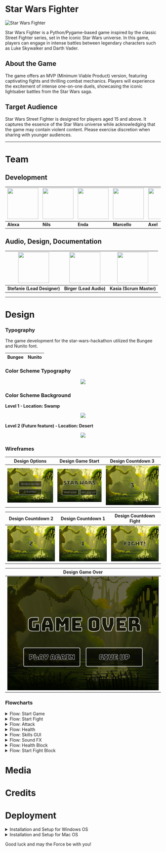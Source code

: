 

# Star Wars Fighter

![Star Wars Fighter](https://res.cloudinary.com/dugnokxox/image/upload/v1683981748/Untitled_design_3_1_bin4w8.png)

Star Wars Fighter is a Python/Pygame-based game inspired by the classic Street Fighter series, set in the iconic Star Wars universe. In this game, players can engage in intense battles between legendary characters such as Luke Skywalker and Darth Vader.

## About the Game

The game offers an MVP (Minimum Viable Product) version, featuring captivating fights and thrilling combat mechanics. Players will experience the excitement of intense one-on-one duels, showcasing the iconic lightsaber battles from the Star Wars saga.

## Target Audience

Star Wars Street Fighter is designed for players aged 15 and above. It captures the essence of the Star Wars universe while acknowledging that the game may contain violent content. Please exercise discretion when sharing with younger audiences.

---

# Team
## Development 
 
<img src="https://res.cloudinary.com/dugnokxox/image/upload/v1683972498/2956511464374_571116d863fdb7cfdddc_original_twyjgm.jpg" width="100" height="100"> | <img src="https://res.cloudinary.com/dugnokxox/image/upload/v1683972499/T0L30B202-U04DA4ZBYQP-d6a19f923a1c-512_mjw3aj.jpg" width="100" height="100"> | <img src="https://res.cloudinary.com/dugnokxox/image/upload/v1683972498/5096181649479_1cb1d13081a7b21529ee_original_z2stt5.jpg" width="100" height="100"> | <img src="https://res.cloudinary.com/dugnokxox/image/upload/v1683972498/T0L30B202-U027SSHGWR2-ee27a6441a05-512_big514.jpg" width="100" height="100"> |<img src="https://res.cloudinary.com/dugnokxox/image/upload/v1683974819/T0L30B202-U035YTTV8AY-15207e3a48c9-512_ugxg9a.jpg" width="100" height="100">
--- | --- | --- | --- | --- 
**Alexa** | **Nils** | **Enda** | **Marcello** | **Axel**

## Audio, Design, Documentation

<img src="https://res.cloudinary.com/dugnokxox/image/upload/v1683972498/5157186135504_bde3e09c15e748b14e2b_original_vaun4g.jpg" width="100" height="100"> |<img src="https://res.cloudinary.com/dugnokxox/image/upload/v1683972498/5119376632039_db27c3bf13f8f4dbcd96_original_if6wmu.png" width="100" height="100"> | <img src="https://res.cloudinary.com/dugnokxox/image/upload/v1683972499/1991261958708_34b36fa33c26782c2f14_original_kuz6uu.png" width="100" height="100">
--- | --- | ---
**Stefanie (Lead Designer)** | **Birger (Lead Audio)** | **Kasia (Scrum Master)** 
---

# Design

### Typography
The game development for the star-wars-hackathon utilized the Bungee and Nunito font.


| Bungee                                         | Nunito                                          |
|------------------------------------------------|-------------------------------------------------|
### Color Scheme Typography

<p align="center"><img src="https://res.cloudinary.com/dugnokxox/image/upload/v1683993968/Typography_and_Healthbars_1_lnmk0v.png" ></p>

### Color Scheme Background

**Level 1 - Location: Swamp** 
<p align="center"><img src="https://res.cloudinary.com/dugnokxox/image/upload/v1683975998/Swamp_Level_1_hqivyr.png" ></p>

**Level 2 (Future feature) - Location: Desert** 
<p align="center"><img src="https://res.cloudinary.com/dugnokxox/image/upload/v1683976097/Desert_Level_1_wnrz6i.png" ></p>

### Wireframes


| Design Options                  | Design Game Start                 | Design Countdown 3               |
|---------------------------------|----------------------------------|----------------------------------|
| ![Design Options](assets/readme/design-options.png) | ![Design Game Start](assets/readme/design-gamestart.png) | ![Design Countdown 3](assets/readme/design-countdown3.png) |

| Design Countdown 2              | Design Countdown 1               | Design Countdown Fight           |
|---------------------------------|----------------------------------|----------------------------------|
| ![Design Countdown 2](assets/readme/design-countdown2.png) | ![Design Countdown 1](assets/readme/design-countdown1.png) | ![Design Countdown Fight](assets/readme/design-countdownfight.png) |

| Design Game Over                |
|---------------------------------|
| ![Design Game Over](assets/readme/design-gameover.png) |



### Flowcharts

<details>
  <summary>Flow: Start Game</summary>
  <p align="center">
    <img src="assets/readme/flow-startgame.png" alt="Flow: Start Game" width="50%" height="50%">
  </p>
</details>
<details>
  <summary>Flow: Start Fight</summary>
  <p align="center">
    <img src="assets/readme/flow-startfight.png" alt="Flow: Start Fight" width="50%" height="50%">
  </p>
</details>
<details>
  <summary>Flow: Attack</summary>
  <p align="center">
    <img src="assets/readme/flow-attack.png" alt="Flow: Attack" width="50%" height="50%">
  </p>
</details>
<details>
  <summary>Flow: Health</summary>
  <p align="center">
    <img src="assets/readme/flow-health.png" alt="Flow: Health" width="50%" height="50%">
  </p>
</details>
<details>
  <summary>Flow: Skills GUI</summary>
  <p align="center">
    <img src="assets/readme/flow-skillsgui.png" alt="Flow: Skills GUI" width="50%" height="50%">
  </p>
</details>
<details>
  <summary>Flow: Sound FX</summary>
  <p align="center">
    <img src="assets/readme/flow-soundfx.png" alt="Flow: Sound FX" width="50%" height="50%">
  </p>
</details>
<details>
  <summary>Flow: Health Block</summary>
  <p align="center">
    <img src="assets/readme/flow-healthblock.png" alt="Flow: Health Block" width="50%" height="50%">
  </p>
</details>
<details>
  <summary>Flow: Start Fight Block</summary>
  <p align="center">
    <img src="assets/readme/flow-startfightblock.png" alt="Flow: Start Fight Block" width="50%" height="50%">
  </p>
</details>


# Media


# Credits


# Deployment

<details>
  <summary>Installation and Setup for Windows OS</summary>
 
## Install Pygame

1. Open a command prompt on your Windows computer. You can do this by pressing the Windows key, typing "Command Prompt", and selecting the Command Prompt application.

2. Ensure that you have pip installed. Enter the following command in the command prompt:
   ```
   python -m ensurepip --upgrade
   ```

3. Install Pygame using pip. Enter the following command in the command prompt:
   ```
   pip install pygame
   ```

   Note: If you have both Python 2 and Python 3 installed on your system, use `pip3` instead of `pip` in the above command.

4. Wait for the installation to complete. Pygame and its dependencies will be downloaded and installed.

5. To verify that Pygame is installed correctly, you can run a sample Pygame program. Create a new Python file, for example, "test.py", and add the following code:
   ```python
   import pygame

   pygame.init()

   # Add your Pygame code here

   pygame.quit()
   ```

6. Save the file and run it by entering the following command in the command prompt:
   ```
   python test.py
   ```

   If Pygame is installed properly, the Pygame window should open without any errors.
---
## Running the game
 
1. **Install VS Code:** Download and install Visual Studio Code (VS Code) from the [official website](https://code.visualstudio.com/).

2. **Clone the repository:** Open Command Prompt or PowerShell and execute the following command to clone the hackathon repository:

```shell
git clone https://github.com/bezebee/star-wars-hackathon.git
```

3. **Open the repository in VS Code:** Change to the cloned repository's directory by running the following command:

```shell
cd star-wars-hackathon
code .
```

4. **Install the virtual environment:** In VS Code, open a new terminal. Then, execute the following command to install the virtual environment:

```shell
python -m venv work_env
```

5. **Activate the virtual environment:** Activate the virtual environment by running the following command:

```shell
.\work_env\Scripts\activate
```

6. **Confirm the Python version:** Ensure that Python 3 is from the virtual environment by executing the following command:

```shell
where python
```

7. **Install packages and run the game:** Install the required packages by running the following command:

```shell
python -m pip install -r requirements.txt
```

After installing the packages, you can run the game using the following command:

```shell
python assets/scripts/game.py
```
</details> 

<details>
  <summary>Installation and Setup for Mac OS</summary>

 ## Install Pygame
 
Certainly! Here are the installation steps for Pygame on macOS, rewritten in markdown format:

1. Open a terminal on your Mac. You can do this by going to "Applications" -> "Utilities" -> "Terminal".

2. Ensure that you have pip installed. Enter the following command in the terminal:
   ```
   python3 -m ensurepip --upgrade
   ```

3. Install the dependencies required for Pygame. Enter the following command in the terminal:
   ```
   brew install sdl2 sdl2_gfx sdl2_image sdl2_mixer sdl2_net sdl2_ttf
   ```

   Note: If you don't have Homebrew installed, you can install it by following the instructions at [https://brew.sh](https://brew.sh).

4. Install Pygame using pip. Enter the following command in the terminal:
   ```
   pip3 install pygame
   ```

5. Wait for the installation to complete. Pygame and its dependencies will be downloaded and installed.

6. To verify that Pygame is installed correctly, you can run a sample Pygame program. Create a new Python file, for example, "test.py", and add the following code:
   ```python
   import pygame

   pygame.init()

   # Add your Pygame code here

   pygame.quit()
   ```

7. Save the file and run it by entering the following command in the terminal:
   ```
   python3 test.py
   ```

   If Pygame is installed properly, the Pygame window should open without any errors.

---
## Running the game
 
1. **Install VS Code:** Download and install Visual Studio Code (VS Code) from the [official website](https://code.visualstudio.com/).

2. **Clone the repository:** Open the terminal and execute the following command to clone the hackathon repository:

```
git clone https://github.com/bezebee/star-wars-hackathon.git
```

3. **Open the repository in VS Code:** Change to the cloned repository's directory by running the following command:

```
cd star-wars-hackathon && code .
```

4. **Install the virtual environment:** In VS Code, open a new terminal. Then, execute the following command to install the virtual environment:

```
python3 -m venv work_env
```

5. **Select the virtual environment:** When prompted, select "Yes" to choose the virtual Python as the interpreter.

6. **Confirm the Python version:** Ensure that Python 3 is from the virtual environment by executing the following command:

```
which python3
```

7. **Install packages and run the game:** Install the required packages by running the following command:

```
python3 -m pip install -r requirements.txt
```

After installing the packages, you can run the game using the following command:

```
python3 assets/scripts/game.py
```

 </details>
 
 
 
Good luck and may the Force be with you!
